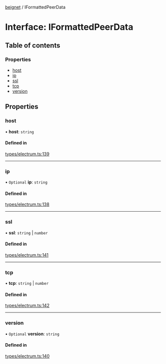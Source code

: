 [beignet](../README.md) / IFormattedPeerData

# Interface: IFormattedPeerData

## Table of contents

### Properties

- [host](IFormattedPeerData.md#host)
- [ip](IFormattedPeerData.md#ip)
- [ssl](IFormattedPeerData.md#ssl)
- [tcp](IFormattedPeerData.md#tcp)
- [version](IFormattedPeerData.md#version)

## Properties

### host

• **host**: `string`

#### Defined in

[types/electrum.ts:139](https://github.com/synonymdev/beignet/blob/583604f/src/types/electrum.ts#L139)

___

### ip

• `Optional` **ip**: `string`

#### Defined in

[types/electrum.ts:138](https://github.com/synonymdev/beignet/blob/583604f/src/types/electrum.ts#L138)

___

### ssl

• **ssl**: `string` \| `number`

#### Defined in

[types/electrum.ts:141](https://github.com/synonymdev/beignet/blob/583604f/src/types/electrum.ts#L141)

___

### tcp

• **tcp**: `string` \| `number`

#### Defined in

[types/electrum.ts:142](https://github.com/synonymdev/beignet/blob/583604f/src/types/electrum.ts#L142)

___

### version

• `Optional` **version**: `string`

#### Defined in

[types/electrum.ts:140](https://github.com/synonymdev/beignet/blob/583604f/src/types/electrum.ts#L140)
